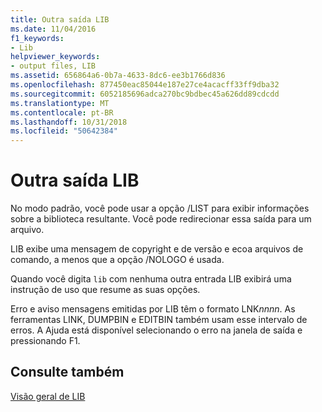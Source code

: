 ```yaml
---
title: Outra saída LIB
ms.date: 11/04/2016
f1_keywords:
- Lib
helpviewer_keywords:
- output files, LIB
ms.assetid: 656864a6-0b7a-4633-8dc6-ee3b1766d836
ms.openlocfilehash: 877450eac85044e187e27ce4acacff33ff9dba32
ms.sourcegitcommit: 6052185696adca270bc9bdbec45a626dd89cdcdd
ms.translationtype: MT
ms.contentlocale: pt-BR
ms.lasthandoff: 10/31/2018
ms.locfileid: "50642384"
---
```

# <a name="other-lib-output"></a>Outra saída LIB

No modo padrão, você pode usar a opção /LIST para exibir informações sobre a biblioteca resultante. Você pode redirecionar essa saída para um arquivo.

LIB exibe uma mensagem de copyright e de versão e ecoa arquivos de comando, a menos que a opção /NOLOGO é usada.

Quando você digita `lib` com nenhuma outra entrada LIB exibirá uma instrução de uso que resume as suas opções.

Erro e aviso mensagens emitidas por LIB têm o formato LNK*nnnn*. As ferramentas LINK, DUMPBIN e EDITBIN também usam esse intervalo de erros. A Ajuda está disponível selecionando o erro na janela de saída e pressionando F1.

## <a name="see-also"></a>Consulte também

[Visão geral de LIB](../../build/reference/overview-of-lib.md)